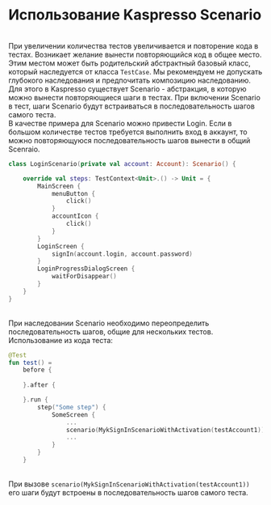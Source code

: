 # Использование Kaspresso Scenario

<br/> При увеличении количества тестов увеличивается и повторение кода в тестах. Возникает желание вынести повторяющийся код в общее место. Этим местом может быть родительский абстрактный базовый класс, который наследуется от класса `TestCase`. Мы рекомендуем не допускать глубокого наследования и предпочитать композицию наследованию. Для этого в Kaspresso существует Scenario - абстракция, в которую можно вынести повторяющиеся шаги в тестах. При включении Scenario в тест, шаги Scenario будут встраиваться в последовательность шагов самого теста. 
<br/> В качестве примера для Scenario можно привести Login. Если в большом количестве тестов требуется выполнить вход в аккаунт, то можно повторяющуюся последовательность шагов вынести в общий Scenraio. 

```kotlin
class LoginScenario(private val account: Account): Scenario() {

    override val steps: TestContext<Unit>.() -> Unit = {
        MainScreen {
            menuButton {
                click()
            }
            accountIcon {
                click()
            }
        }
        LoginScreen {
            signIn(account.login, account.password)
        }
        LoginProgressDialogScreen {
            waitForDisappear()
        }
    }
}
```
<br> При наследовании Scenario необходимо переопределить последовательность шагов, общие для нескольких тестов.
<br/> Использование из кода теста:
```kotlin
@Test
fun test() =
    before {
    
    }.after {

    }.run {
        step("Some step") {
            SomeScreen {
                ...
                scenario(MykSignInScenarioWithActivation(testAccount1))
                ...
            }
        }
    }
```
<br/> При вызове `scenario(MykSignInScenarioWithActivation(testAccount1))` его шаги будут встроены в последовательность шагов самого теста.
